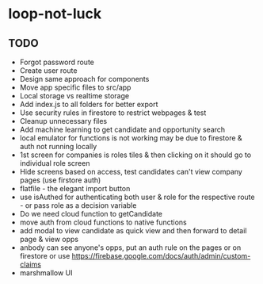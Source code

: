 # loop-not-luck

## TODO
- Forgot password route
- Create user route
- Design same approach for components 
- Move app specific files to src/app
- Local storage vs realtime storage
- Add index.js to all folders for better export
- Use security rules in firestore to restrict webpages & test
- Cleanup unnecessary files
- Add machine learning to get candidate and opportunity search 
- local emulator for functions is not working may be due to firestore & auth not running locally
- 1st screen for companies is roles tiles & then clicking on it should go to individual role screen
- Hide screens based on access, test candidates can't view company pages (use firstore auth)
- flatfile - the elegant import button
- use isAuthed for authenticating both user & role for the respective route - or pass role as a decision variable
- Do we need cloud function to getCandidate
- move auth from cloud functions to native functions 
- add modal to view candidate as quick view and then forward to detail page & view opps
- anbody can see anyone's opps, put an auth rule on the pages or on firestore or use https://firebase.google.com/docs/auth/admin/custom-claims
- marshmallow UI